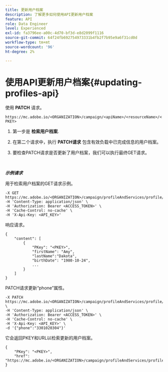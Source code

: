 ```yaml
---
title: 更新用户档案
description: 了解更多如何使用API更新用户档案
feature: API
role: Data Engineer
level: Experienced
exl-id: fa3796ee-a00c-4d70-bf3d-e8d2099f1116
source-git-commit: 64f24fb692754973331b4fb2f7b95e9a6f31cd0d
workflow-type: tm+mt
source-wordcount: '96'
ht-degree: 2%

---
```


# 使用API更新用户档案{#updating-profiles-api}

使用 **PATCH** 请求。

`https://mc.adobe.io/<ORGANIZATION>/campaign/<apiName>/<resourceName>/<PKEY>`

1. 第一步是 **检索用户档案**.

1. 在第二个请求中，执行 **PATCH请求** 包含有效负载中已完成信息的用户档案。

1. 要检查PATCH请求是否更新了用户档案，我们可以执行最终GET请求。

<br/>

***示例请求***

用于检索用户档案的GET请求示例。

```
-X GET https://mc.adobe.io/<ORGANIZATION>/campaign/profileAndServices/profile/<PKEY>\
-H 'Content-Type: application/json' \
-H 'Authorization: Bearer <ACCESS_TOKEN>' \
-H 'Cache-Control: no-cache' \
-H 'X-Api-Key: <API_KEY>'
```

响应请求。

```
{
    "content": [
        {
            "PKey": "<PKEY>",
            "firstName": "Amy",
            "lastName":"Dakota",
            "birthDate": "1980-10-24",
            ...
        }
    ]
}
```

PATCH请求更新“phone”属性。

```
-X PATCH https://mc.adobe.io/<ORGANIZATION>/campaign/profileAndServices/profile/<PKEY> \
-H 'Content-Type: application/json' \
-H 'Authorization: Bearer <ACCESS_TOKEN>' \
-H 'Cache-Control: no-cache' \
-H 'X-Api-Key: <API_KEY>' \
-d '{"phone":"3301020304"}'
```

它会返回PKEY和URL以检索更新的用户档案。

```
{
    "PKey": "<PKEY>",
    "href": "https://mc.adobe.io/<ORGANIZATION>/campaign/profileAndServices/profile/@2v1dr3ZKJveMDhAdh0MPnh9hNQQ93qb7AW6BNVVKknjwXvTZRBAgUqz1SNcB4ZndgjqOofx3BwBZYBftlmObISoM3rs"
}
```
